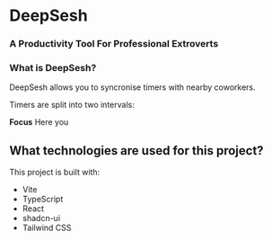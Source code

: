 # DeepSesh
### A Productivity Tool For Professional Extroverts

### What is DeepSesh?
DeepSesh allows you to syncronise timers with nearby coworkers.

Timers are split into two intervals:

**Focus**
Here you 



## What technologies are used for this project?

This project is built with:

- Vite
- TypeScript
- React
- shadcn-ui
- Tailwind CSS
